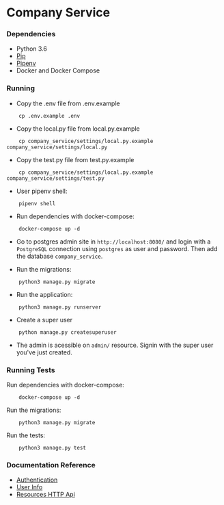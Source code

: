 # Company Service

### Dependencies

- Python 3.6
- [Pip](https://linuxize.com/post/how-to-install-pip-on-ubuntu-18.04/)
- [Pipenv](https://docs.pipenv.org/en/latest/install/)
- Docker and Docker Compose

### Running

- Copy the .env file from .env.example
```
    cp .env.example .env
```
- Copy the local.py file from local.py.example
```
    cp company_service/settings/local.py.example company_service/settings/local.py
```
- Copy the test.py file from test.py.example
```
    cp company_service/settings/local.py.example company_service/settings/test.py
```
- User pipenv shell:
```
    pipenv shell
```

- Run dependencies with docker-compose:
```
    docker-compose up -d
```

- Go to postgres admin site in `http://localhost:8080/` and login with a `PostgreSQL` connection using `postgres` as user and password. Then add the database `company_service`.

- Run the migrations:
```
    python3 manage.py migrate
```

- Run the application:
```
    python3 manage.py runserver
```

- Create a super user
```
    python manage.py createsuperuser
```

- The admin is acessible on `admin/` resource. Signin with the super user you've just created.

### Running Tests

Run dependencies with docker-compose:
```
    docker-compose up -d
```

Run the migrations:
```
    python3 manage.py migrate
```

Run the tests:
```
    python3 manage.py test
```


### Documentation Reference

- [Authentication](https://github.com/vision-i40/company_service/tree/master/docs/authentication)
- [User Info](https://github.com/vision-i40/company_service/tree/master/docs/user)
- [Resources HTTP Api](https://github.com/vision-i40/company_service/tree/master/docs/http_api/)
